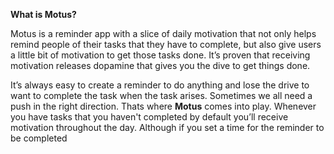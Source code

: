 <p><strong>What is Motus?</strong></p>
<p>Motus is a reminder app with a slice of daily motivation that not only helps remind people of their tasks that they have to complete, but also give users a little bit of motivation to get those tasks done. It’s proven that receiving motivation releases dopamine that gives you the dive to get things done.</p>
<p>It’s always easy to create a reminder to do anything and lose the drive to want to complete the task when the task arises. Sometimes we all need a push in the right direction. Thats where <strong>Motus</strong> comes into play. Whenever you have tasks that you haven't completed by default you’ll receive motivation throughout the day. Although if you set a time for the reminder to be completed</p>
